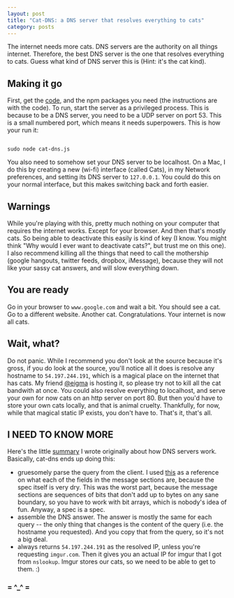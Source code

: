 ```yaml
---
layout: post
title: "Cat-DNS: a DNS server that resolves everything to cats"
category: posts
---
```

The internet needs more cats. DNS servers are the authority on all things internet. Therefore, the best DNS server is the one that resolves everything to cats. Guess what kind of DNS server this is (Hint: it's the cat kind).

## Making it go

First, get the [code](https://github.com/notwaldorf/cat-dns), and the npm packages you need (the instructions are with the code). To run, start the server as a privileged process. This is because to be a DNS server, you need to be a UDP server on port 53. This is a small numbered port, which means it needs superpowers. This is how your run it: 

<code>
sudo node cat-dns.js
</code>

You also need to somehow set your DNS server to be localhost. On a Mac, I do this by creating a new (wi-fi) interface (called Cats), in my Network preferences, and setting its DNS server to `127.0.0.1`. You could do this on your normal interface, but this makes switching back and forth easier.

## Warnings
While you're playing with this, pretty much nothing on your computer that requires the internet works. Except for your browser. And then that's mostly cats. So being able to deactivate this easily is kind of key (I know. You might think "Why would I ever want to deactivate cats?", but trust me on this one). I also recommend killing all the things that need to call the mothership (google hangouts, twitter feeds, dropbox, iMessage), because they will not like your sassy cat answers, and will slow everything down.

## You are ready
Go in your browser to `www.google.com` and wait a bit. You should see a cat. Go to a different website. Another cat. Congratulations. Your internet is now all cats.

## Wait, what?
Do not panic. While I recommend you don't look at the source because it's gross, if you do look at the source, you'll notice all it does is resolve any hostname to `54.197.244.191`, which is a magical place on the internet that has cats. My friend [@eigma](https://github.com/cpatulea/cats) is hosting it, so please try not to kill all the cat bandwith at once. You could also resolve everything to localhost, and serve your own for now cats on an http server on port 80. But then you'd have to store your own cats locally, and that is animal cruelty. Thankfully, for now, while that magical static IP exists, you don't have to. 
That's it, that's all. 

## I NEED TO KNOW MORE
Here's the little [summary](http://notwaldorf.github.io/posts/oops-cat-dns/) I wrote originally about how DNS servers work. Basically, cat-dns ends up doing this:

* gruesomely parse the query from the client. I used [this](http://www.zytrax.com/books/dns/ch15/) as a reference on what each of the fields in the message sections are, because the spec itself is very dry. This was the worst part, because the message sections are sequences of bits that don't add up to bytes on any sane boundary, so you have to work with bit arrays, which is nobody's idea of fun. Anyway, a spec is a spec.
* assemble the DNS answer. The answer is mostly the same for each query -- the only thing that changes is the content of the query (i.e. the hostname you requested). And you copy that from the query, so it's not a big deal.
* always returns `54.197.244.191` as the resolved IP, unless you're requesting `imgur.com`. Then it gives you an actual IP for imgur that I got from `nslookup`. Imgur stores our cats, so we need to be able to get to them. :)

### = ^_^ =


